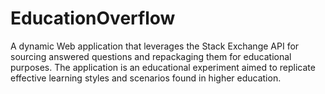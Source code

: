 EducationOverflow
=================

A dynamic Web application that leverages the Stack Exchange API for sourcing answered questions and repackaging them for educational purposes. The application is an educational experiment aimed to replicate effective learning styles and scenarios found in higher education.
